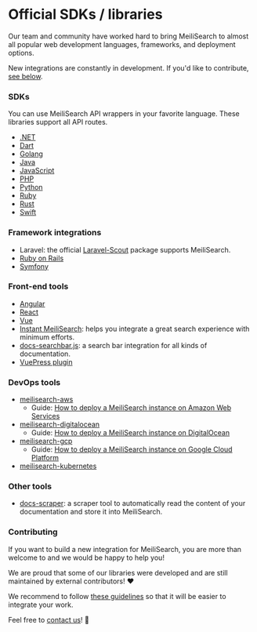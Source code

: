 # Official SDKs / libraries

Our team and community have worked hard to bring MeiliSearch to almost all popular web development languages, frameworks, and deployment options.

New integrations are constantly in development. If you'd like to contribute, [see below](/learn/what_is_meilisearch/sdks.md#contributing).

### SDKs

You can use MeiliSearch API wrappers in your favorite language. These libraries support all API routes.

- [.NET](https://github.com/meilisearch/meilisearch-dotnet)
- [Dart](https://github.com/meilisearch/meilisearch-dart)
- [Golang](https://github.com/meilisearch/meilisearch-go)
- [Java](https://github.com/meilisearch/meilisearch-java)
- [JavaScript](https://github.com/meilisearch/meilisearch-js)
- [PHP](https://github.com/meilisearch/meilisearch-php)
- [Python](https://github.com/meilisearch/meilisearch-python)
- [Ruby](https://github.com/meilisearch/meilisearch-ruby)
- [Rust](https://github.com/meilisearch/meilisearch-rust)
- [Swift](https://github.com/meilisearch/meilisearch-swift)

### Framework integrations

- Laravel: the official [Laravel-Scout](https://github.com/laravel/scout) package supports MeiliSearch.
- [Ruby on Rails](https://github.com/meilisearch/meilisearch-rails)
- [Symfony](https://github.com/meilisearch/meilisearch-symfony)

### Front-end tools

- [Angular](https://github.com/meilisearch/meilisearch-angular)
- [React](https://github.com/meilisearch/meilisearch-react)
- [Vue](https://github.com/meilisearch/meilisearch-vue)
- [Instant MeiliSearch](https://github.com/meilisearch/instant-meilisearch): helps you integrate a great search experience with minimum efforts.
- [docs-searchbar.js](https://github.com/meilisearch/docs-searchbar.js): a search bar integration for all kinds of documentation.
- [VuePress plugin](https://github.com/meilisearch/vuepress-plugin-meilisearch)

### DevOps tools

- [meilisearch-aws](https://github.com/meilisearch/meilisearch-aws)
  - Guide: [How to deploy a MeiliSearch instance on Amazon Web Services](/create/how_to/aws.md)
- [meilisearch-digitalocean](https://github.com/meilisearch/meilisearch-digitalocean)
  - Guide: [How to deploy a MeiliSearch instance on DigitalOcean](/create/how_to/digitalocean_droplet.md)
- [meilisearch-gcp](https://github.com/meilisearch/meilisearch-gcp)
  - Guide: [How to deploy a MeiliSearch instance on Google Cloud Platform](/create/how_to/gcp.md)
- [meilisearch-kubernetes](https://github.com/meilisearch/meilisearch-kubernetes)

### Other tools

- [docs-scraper](https://github.com/meilisearch/docs-scraper): a scraper tool to automatically read the content of your documentation and store it into MeiliSearch.

### Contributing

If you want to build a new integration for MeiliSearch, you are more than welcome to and we would be happy to help you!

We are proud that some of our libraries were developed and are still maintained by external contributors! ♥️

We recommend to follow [these guidelines](https://github.com/meilisearch/integrations-guides) so that it will be easier to integrate your work.

Feel free to [contact us](/learn/what_is_meilisearch/contact.md)! 🙂
